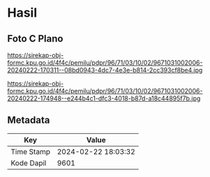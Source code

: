 # Hasil

## Foto C Plano

https://sirekap-obj-formc.kpu.go.id/4f4c/pemilu/pdpr/96/71/03/10/02/9671031002006-20240222-170311--08bd0943-4dc7-4e3e-b814-2cc393cf8be4.jpg

https://sirekap-obj-formc.kpu.go.id/4f4c/pemilu/pdpr/96/71/03/10/02/9671031002006-20240222-174948--e244b4c1-dfc3-4018-b87d-a18c44895f7b.jpg


## Metadata

| Key        | Value               |
| ---------- | ------------------- |
| Time Stamp | 2024-02-22 18:03:32 |
| Kode Dapil | 9601                |



